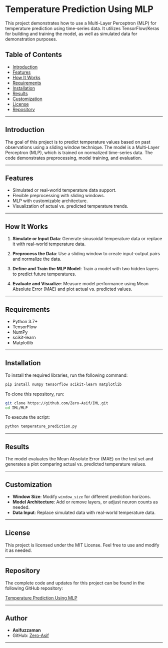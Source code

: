 # Temperature Prediction Using MLP

This project demonstrates how to use a Multi-Layer Perceptron (MLP) for temperature prediction using time-series data. It utilizes TensorFlow/Keras for building and training the model, as well as simulated data for demonstration purposes.

## Table of Contents
- [Introduction](#introduction)
- [Features](#features)
- [How It Works](#how-it-works)
- [Requirements](#requirements)
- [Installation](#installation)
- [Results](#results)
- [Customization](#customization)
- [License](#license)
- [Repository](#repository)

---

## Introduction

The goal of this project is to predict temperature values based on past observations using a sliding window technique. The model is a Multi-Layer Perceptron (MLP), which is trained on normalized time-series data. The code demonstrates preprocessing, model training, and evaluation.

---

## Features

- Simulated or real-world temperature data support.
- Flexible preprocessing with sliding windows.
- MLP with customizable architecture.
- Visualization of actual vs. predicted temperature trends.

---

## How It Works

1. **Simulate or Input Data**:
   Generate sinusoidal temperature data or replace it with real-world temperature data.

2. **Preprocess the Data**:
   Use a sliding window to create input-output pairs and normalize the data.

3. **Define and Train the MLP Model**:
   Train a model with two hidden layers to predict future temperatures.

4. **Evaluate and Visualize**:
   Measure model performance using Mean Absolute Error (MAE) and plot actual vs. predicted values.

---

## Requirements

- Python 3.7+
- TensorFlow
- NumPy
- scikit-learn
- Matplotlib

---

## Installation

To install the required libraries, run the following command:

```bash
pip install numpy tensorflow scikit-learn matplotlib
```

To clone this repository, run:

```bash
git clone https://github.com/Zero-Asif/IML.git
cd IML/MLP
```

To execute the script:

```bash
python temperature_prediction.py
```

---

## Results

The model evaluates the Mean Absolute Error (MAE) on the test set and generates a plot comparing actual vs. predicted temperature values.

---

## Customization

- **Window Size**: Modify `window_size` for different prediction horizons.
- **Model Architecture**: Add or remove layers, or adjust neuron counts as needed.
- **Data Input**: Replace simulated data with real-world temperature data.

---

## License

This project is licensed under the MIT License. Feel free to use and modify it as needed.

---

## Repository

The complete code and updates for this project can be found in the following GitHub repository:

[Temperature Prediction Using MLP](https://github.com/Zero-Asif/IML/blob/main/MLP/temperature_prediction.py)

---

## Author

- **Asifuzzaman**  
- GitHub: [Zero-Asif](https://github.com/Zero-Asif)

---


